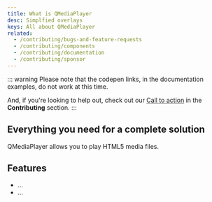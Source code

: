```yaml
---
title: What is QMediaPlayer
desc: Simplfied overlays
keys: All about QMediaPlayer
related:
  - /contributing/bugs-and-feature-requests
  - /contributing/components
  - /contributing/documentation
  - /contributing/sponsor
---
```

::: warning
Please note that the codepen links, in the documentation examples, do not work at this time.

And, if you're looking to help out, check out our [Call to action](/contributing/call-to-action) in the **Contributing** section.
:::

## Everything you need for a complete solution

QMediaPlayer allows you to play HTML5 media files.

## Features

- ...
- ...